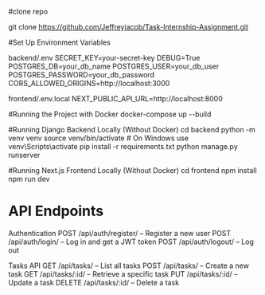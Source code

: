 #clone repo

git clone https://github.com/Jeffreyjacob/Task-Internship-Assignment.git

#Set Up Environment Variables

backend/.env
SECRET_KEY=your-secret-key
DEBUG=True
POSTGRES_DB=your_db_name
POSTGRES_USER=your_db_user
POSTGRES_PASSWORD=your_db_password
CORS_ALLOWED_ORIGINS=http://localhost:3000

frontend/.env.local
NEXT_PUBLIC_API_URL=http://localhost:8000

#Running the Project with Docker
docker-compose up --build

#Running Django Backend Locally (Without Docker)
cd backend
python -m venv venv
source venv/bin/activate  # On Windows use venv\Scripts\activate
pip install -r requirements.txt
python manage.py runserver

#Running Next.js Frontend Locally (Without Docker)
cd frontend
npm install
npm run dev

# API Endpoints

Authentication
POST /api/auth/register/ – Register a new user
POST /api/auth/login/ – Log in and get a JWT token
POST /api/auth/logout/ – Log out

Tasks API
GET /api/tasks/ – List all tasks
POST /api/tasks/ – Create a new task
GET /api/tasks/:id/ – Retrieve a specific task
PUT /api/tasks/:id/ – Update a task
DELETE /api/tasks/:id/ – Delete a task



